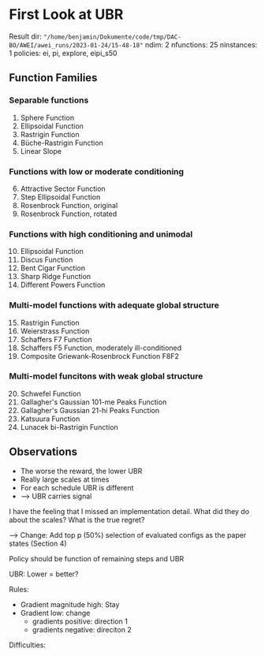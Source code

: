 # First Look at UBR
Result dir: `"/home/benjamin/Dokumente/code/tmp/DAC-BO/AWEI/awei_runs/2023-01-24/15-48-18"`
ndim: 2
nfunctions: 25
ninstances: 1
policies: ei, pi, explore, eipi_s50

## Function Families

### Separable functions
1. Sphere Function
2. Ellipsoidal Function
3. Rastrigin Function
4. Büche-Rastrigin Function
5. Linear Slope

### Functions with low or moderate conditioning
6. Attractive Sector Function
7. Step Ellipsoidal Function
8. Rosenbrock Function, original
9. Rosenbrock Function, rotated

### Functions with high conditioning and unimodal
10. Ellipsoidal Function
11. Discus Function
12. Bent Cigar Function
13. Sharp Ridge Function
14. Different Powers Function

### Multi-model functions with adequate global structure
15. Rastrigin Function
16. Weierstrass Function
17. Schaffers F7 Function
18. Schaffers F5 Function, moderately ill-conditioned
19. Composite Griewank-Rosenbrock Function F8F2

### Multi-model funcitons with weak global structure
20. Schwefel Function
21. Gallagher's Gaussian 101-me Peaks Function
22. Gallagher's Gaussian 21-hi Peaks Function
23. Katsuura Function
24. Lunacek bi-Rastrigin Function


## Observations
- The worse the reward, the lower UBR
- Really large scales at times
- For each schedule UBR is different
- --> UBR carries signal

I have the feeling that I missed an implementation detail. What did they do about the scales? What is the true regret?

--> Change: Add top p (50%) selection of evaluated configs as the paper states (Section 4)

Policy should be function of remaining steps and UBR

UBR: Lower = better?

Rules:
- Gradient  magnitude high: Stay
- Gradient low: change
  - gradients positive: direction 1
  - gradients negative: direciton 2

Difficulties:
